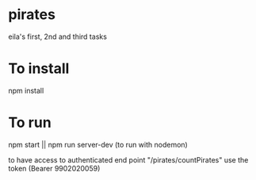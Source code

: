 # pirates
eila's first, 2nd and third tasks

# To install
npm install

# To run
npm start || npm run server-dev (to run with nodemon)

to have access to authenticated end point "/pirates/countPirates" use the token (Bearer 9902020059)
